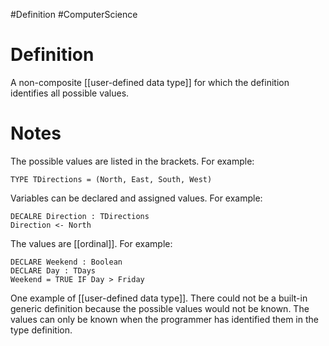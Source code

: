 #Definition #ComputerScience

# Definition

A non-composite [[user-defined data type]] for which the definition identifies all possible values.

# Notes

The possible values are listed in the brackets.
For example:
```
TYPE TDirections = (North, East, South, West)
```

Variables can be declared and assigned values.
For example:
```
DECALRE Direction : TDirections
Direction <- North
```

The values are [[ordinal]].
For example:
```
DECLARE Weekend : Boolean
DECLARE Day : TDays
Weekend = TRUE IF Day > Friday
```

One example of [[user-defined data type]]. 
There could not be a built-in generic definition because the possible values would not be known.
The values can only be known when the programmer has identified them in the type definition.